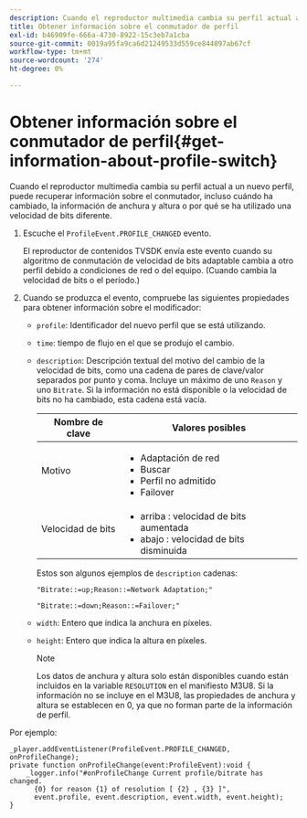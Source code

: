 ```yaml
---
description: Cuando el reproductor multimedia cambia su perfil actual a un nuevo perfil, puede recuperar información sobre el conmutador, incluso cuándo ha cambiado, la información de anchura y altura o por qué se ha utilizado una velocidad de bits diferente.
title: Obtener información sobre el conmutador de perfil
exl-id: b46909fe-666a-4730-8922-15c3eb7a1cba
source-git-commit: 0019a95fa9ca6d21249533d559ce844897ab67cf
workflow-type: tm+mt
source-wordcount: '274'
ht-degree: 0%

---
```


# Obtener información sobre el conmutador de perfil{#get-information-about-profile-switch}

Cuando el reproductor multimedia cambia su perfil actual a un nuevo perfil, puede recuperar información sobre el conmutador, incluso cuándo ha cambiado, la información de anchura y altura o por qué se ha utilizado una velocidad de bits diferente.

1. Escuche el `ProfileEvent.PROFILE_CHANGED` evento.

   El reproductor de contenidos TVSDK envía este evento cuando su algoritmo de conmutación de velocidad de bits adaptable cambia a otro perfil debido a condiciones de red o del equipo. (Cuando cambia la velocidad de bits o el período.)
1. Cuando se produzca el evento, compruebe las siguientes propiedades para obtener información sobre el modificador:

   * `profile`: Identificador del nuevo perfil que se está utilizando.
   * `time`: tiempo de flujo en el que se produjo el cambio.
   * `description`: Descripción textual del motivo del cambio de la velocidad de bits, como una cadena de pares de clave/valor separados por punto y coma. Incluye un máximo de uno `Reason` y uno `Bitrate`. Si la información no está disponible o la velocidad de bits no ha cambiado, esta cadena está vacía.

      <table id="table_E400FD9C57FF40CBAC14AF6847CD8301"> 
       <thead> 
         <tr> 
         <th colname="col1" class="entry"> Nombre de clave </th> 
         <th colname="col2" class="entry"> Valores posibles </th> 
         </tr> 
       </thead>
       <tbody> 
         <tr> 
         <td colname="col1"> <span class="codeph"> Motivo </span> </td> 
         <td colname="col2"> 
          <ul id="ul_37DDE3F297634ED6B47DF5D73F969369"> 
          <li id="li_E374B029E1AF40689D70A9D30E057C5B">Adaptación de red </li> 
          <li id="li_753862EEF1C9474EA8E20C89F5EF5D8D">Buscar </li> 
          <li id="li_EC14923F92CF4D11A47928A8D2DE6D8B">Perfil no admitido </li> 
          <li id="li_695AB4A89C9D4833AF6D8B6424FC912B">Failover </li> 
          </ul> </td> 
         </tr> 
         <tr> 
         <td colname="col1"> <span class="codeph"> Velocidad de bits </span> </td> 
         <td colname="col2"> 
          <ul id="ul_1B49BD90A91147359712E1AFD8877E23"> 
          <li id="li_1C8E593C65D34742B14A8D0EAD43E0A9"> <span class="codeph"> arriba </span>: velocidad de bits aumentada </li> 
          <li id="li_B1A00E3985A849B6855E15CF70D79BB8"> <span class="codeph"> abajo </span>: velocidad de bits disminuida </li> 
          </ul> </td> 
         </tr> 
       </tbody> 
       </table>

      Estos son algunos ejemplos de `description` cadenas:

      ```
      "Bitrate::=up;Reason::=Network Adaptation;" 
      
      "Bitrate::=down;Reason::=Failover;"
      ```

   * `width`: Entero que indica la anchura en píxeles.
   * `height`: Entero que indica la altura en píxeles.

      >[!NOTE]
      >
      >Los datos de anchura y altura solo están disponibles cuando están incluidos en la variable `RESOLUTION` en el manifiesto M3U8. Si la información no se incluye en el M3U8, las propiedades de anchura y altura se establecen en 0, ya que no forman parte de la información de perfil.

<!--<a id="example_A713D420AE2E4E3CB7B78C6BC732BE90"></a>-->

Por ejemplo:

```
_player.addEventListener(ProfileEvent.PROFILE_CHANGED, onProfileChange); 
private function onProfileChange(event:ProfileEvent):void { 
    _logger.info("#onProfileChange Current profile/bitrate has changed.  
      {0} for reason {1} of resolution [ {2} , {3} ]",  
      event.profile, event.description, event.width, event.height); 
}
```
